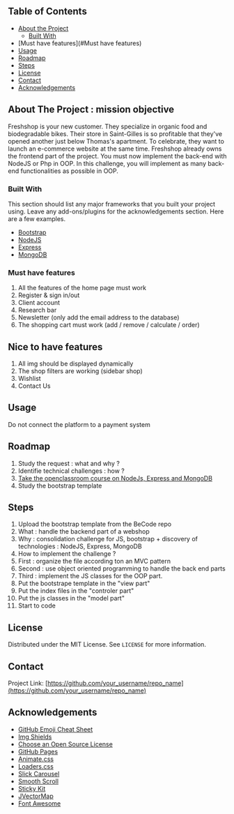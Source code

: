 <!-- TABLE OF CONTENTS -->
## Table of Contents

* [About the Project](#about-the-project)
  * [Built With](#built-with)
* [Must have features](#Must have features)
* [Usage](#usage)
* [Roadmap](#roadmap)
* [Steps](#contributing)
* [License](#license)
* [Contact](#contact)
* [Acknowledgements](#acknowledgements)



<!-- ABOUT THE PROJECT -->
## About The Project : mission objective 

Freshshop is your new customer. They specialize in organic food and biodegradable bikes. Their store in Saint-Gilles is so profitable that they've opened another just below Thomas's apartment. To celebrate, they want to launch an e-commerce website at the same time.
Freshshop already owns the frontend part of the project. You must now implement the back-end with NodeJS or Php in OOP.
In this challenge, you will implement as many back-end functionalities as possible in OOP.


### Built With
This section should list any major frameworks that you built your project using. Leave any add-ons/plugins for the acknowledgements section. Here are a few examples.
* [Bootstrap](https://getbootstrap.com)
* [NodeJS](https://nodejs.org/en/)
* [Express](https://expressjs.com/fr/starter/installing.html)
* [MongoDB](https://www.mongodb.com/cloud/atlas/lp/try2?utm_source=google&utm_campaign=gs_emea_belgium_search_brand_atlas_desktop&utm_term=mongodb%20download&utm_medium=cpc_paid_search&utm_ad=e&utm_ad_campaign_id=1718986528&gclid=Cj0KCQjwk8b7BRCaARIsAARRTL7Lojhq2tb8h2R7-O5fol5NHUN4nDBq77OUQuw7SK0Z8oR__GrvcVkaAqTLEALw_wcB)



<!-- GETTING STARTED -->


### Must have features

1. All the features of the home page must work
2. Register & sign in/out
3. Client account
4. Research bar
5. Newsletter (only add the email address to the database)
6. The shopping cart must work (add / remove / calculate / order)

## Nice to have features

1. All img should be displayed dynamically
2. The shop filters are working (sidebar shop)
3. Wishlist
4. Contact Us


<!-- USAGE EXAMPLES -->
## Usage

Do not connect the platform to a payment system


<!-- ROADMAP -->
## Roadmap 

1. Study the request : what and why ? 
2. Identifie technical challenges : how ? 
3. [Take the openclassroom course on NodeJs, Express and MongoDB](https://openclassrooms.com/fr/courses/6390246-passez-au-full-stack-avec-node-js-express-et-mongodb/6521356-tirez-le-maximum-de-ce-cours)
4. Study the bootstrap template



<!-- CONTRIBUTING -->
## Steps

1. Upload the bootstrap template from the BeCode repo
2. What : handle the backend part of a webshop
3. Why : consolidation challenge for JS, bootstrap + discovery of technologies : NodeJS, Express, MongoDB
4. How to implement the challenge ? 
5. First : organize the file according ton an MVC pattern
6. Second : use object oriented programming to handle the back end parts
7. Third : implement the JS classes for the OOP part. 
8. Put the bootstrape template in the "view part"
9. Put the index files in the "controler part" 
10. Put the js classes in the "model part" 
11. Start to code 



<!-- LICENSE -->
## License

Distributed under the MIT License. See `LICENSE` for more information.



<!-- CONTACT -->
## Contact

Project Link: [https://github.com/your_username/repo_name](https://github.com/your_username/repo_name)



<!-- ACKNOWLEDGEMENTS -->
## Acknowledgements
* [GitHub Emoji Cheat Sheet](https://www.webpagefx.com/tools/emoji-cheat-sheet)
* [Img Shields](https://shields.io)
* [Choose an Open Source License](https://choosealicense.com)
* [GitHub Pages](https://pages.github.com)
* [Animate.css](https://daneden.github.io/animate.css)
* [Loaders.css](https://connoratherton.com/loaders)
* [Slick Carousel](https://kenwheeler.github.io/slick)
* [Smooth Scroll](https://github.com/cferdinandi/smooth-scroll)
* [Sticky Kit](http://leafo.net/sticky-kit)
* [JVectorMap](http://jvectormap.com)
* [Font Awesome](https://fontawesome.com)





<!-- MARKDOWN LINKS & IMAGES -->
<!-- https://www.markdownguide.org/basic-syntax/#reference-style-links -->
[contributors-shield]: https://img.shields.io/github/contributors/othneildrew/Best-README-Template.svg?style=flat-square
[contributors-url]: https://github.com/othneildrew/Best-README-Template/graphs/contributors
[forks-shield]: https://img.shields.io/github/forks/othneildrew/Best-README-Template.svg?style=flat-square
[forks-url]: https://github.com/othneildrew/Best-README-Template/network/members
[stars-shield]: https://img.shields.io/github/stars/othneildrew/Best-README-Template.svg?style=flat-square
[stars-url]: https://github.com/othneildrew/Best-README-Template/stargazers
[issues-shield]: https://img.shields.io/github/issues/othneildrew/Best-README-Template.svg?style=flat-square
[issues-url]: https://github.com/othneildrew/Best-README-Template/issues
[license-shield]: https://img.shields.io/github/license/othneildrew/Best-README-Template.svg?style=flat-square
[license-url]: https://github.com/othneildrew/Best-README-Template/blob/master/LICENSE.txt
[linkedin-shield]: https://img.shields.io/badge/-LinkedIn-black.svg?style=flat-square&logo=linkedin&colorB=555
[linkedin-url]: https://linkedin.com/in/othneildrew
[product-screenshot]: images/screenshot.png
